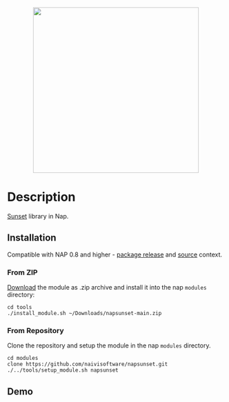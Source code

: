 <br>
<p align="center">
  <img width=384 src="https://download.nap-labs.tech/identity/svg/logos/nap_logo_blue.svg">
</p>
	
# Description

[Sunset](https://github.com/buelowp/sunset) library in Nap.

## Installation
Compatible with NAP 0.8 and higher - [package release](https://github.com/napframework/nap/releases) and [source](https://github.com/napframework/nap) context. 

### From ZIP

[Download](https://github.com/naivisoftware/napsunset/archive/refs/heads/main.zip) the module as .zip archive and install it into the nap `modules` directory:
```
cd tools
./install_module.sh ~/Downloads/napsunset-main.zip
```

### From Repository

Clone the repository and setup the module in the nap `modules` directory.

```
cd modules
clone https://github.com/naivisoftware/napsunset.git
./../tools/setup_module.sh napsunset
```

## Demo
